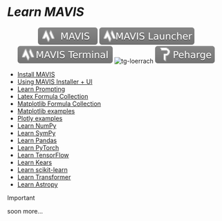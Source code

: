 # _Learn MAVIS_

<div align="center">
   <img alt="mavis" src="https://github.com/Peharge/MAVIS-images/blob/main/mavis-img-main/MAVIS-icon-banner-3.svg">
   <img alt="mavis-launcher" src="https://github.com/Peharge/MAVIS-images/blob/main/mavis-img-main/MAVIS-launcher-icon-banner-3.svg">
   <img alt="mavis-terminal" src="https://github.com/Peharge/MAVIS-images/blob/main/mavis-img-main/MAVIS-terminal-icon-banner-3.svg">
   <img alt="tg-loerrach" src="https://img.shields.io/badge/TG Lörrach-red?style=flat">
   <img alt="peharge" src="https://github.com/Peharge/MAVIS-images/blob/main/mavis-img-main/Peharge-icon-banner-3.svg">
</div>

- [Install MAVIS](https://github.com/Peharge/MAVIS/blob/main/learn-mavis/installation.md)
- [Using MAVIS Installer + UI](https://github.com/Peharge/MAVIS/blob/main/learn-mavis/using-mavis.md)
- [Learn Prompting](https://github.com/Peharge/MAVIS/blob/main/learn-mavis/prompting.md)
- [Latex Formula Collection](https://github.com/Peharge/MAVIS/blob/main/learn-mavis/Latex-info.md)
- [Matplotlib Formula Collection](https://github.com/Peharge/MAVIS/blob/main/learn-mavis/using-matplotlib.rst)
- [Matplotlib examples](https://matplotlib.org/stable/gallery/index.html)
- [Plotly examples](https://plotly.com/python/plotly-fundamentals/)
- [Learn NumPy](https://numpy.org/devdocs/user/quickstart.html)
- [Learn SymPy](https://docs.sympy.org/latest/tutorials/intro-tutorial/index.html)
- [Learn Pandas](https://pandas.pydata.org/docs/user_guide/index.html)
- [Learn PyTorch](https://pytorch.org/tutorials/)
- [Learn TensorFlow](https://www.tensorflow.org/learn)
- [Learn Kears](https://keras.io/examples/)
- [Learn scikit-learn](https://scikit-learn.org/stable/)
- [Learn Transformer](https://huggingface.co/docs/hub/transformers)
- [Learn Astropy](https://learn.astropy.org/)

> [!IMPORTANT]
> soon more...
